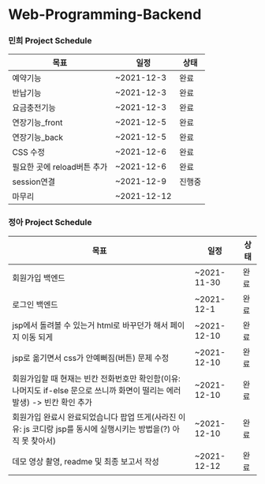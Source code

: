 # Web-Programming-Backend

### 민희 Project Schedule
| 목표                           | 일정                 | 상태 |
|--------------------------------|----------------------|--------|
| 예약기능   | ~2021-12-3 | 완료     |
| 반납기능   | ~2021-12-3 | 완료     |
| 요금충전기능   | ~2021-12-3 | 완료     |
| 연장기능_front   | ~2021-12-5 | 완료     |
| 연장기능_back   | ~2021-12-5 | 완료     |
| CSS 수정   | ~2021-12-6 | 완료     |
| 필요한 곳에 reload버튼 추가   | ~2021-12-6 | 완료     |
| session연결 | ~2021-12-9 |  진행중   |
| 마무리 | ~2021-12-12 |      |


### 정아 Project Schedule
| 목표                           | 일정                 | 상태 |
|--------------------------------|----------------------|--------|
| 회원가입 백엔드    |~2021-11-30        | 완료       |
| 로그인 백엔드    |~2021-12-1        | 완료       |
| jsp에서 돌려볼 수 있는거 html로 바꾸던가 해서 페이지 이동 되게    | ~2021-12-10       |    완료     |
| jsp로 옮기면서 css가 안예뻐짐(버튼) 문제 수정   |~2021-12-10      |     완료     |
| 회원가입할 때 현재는 빈칸 전화번호만 확인함(이유: 나머지도 if-else 문으로 쓰니까 화면이 떨리는 에러 발생) -> 빈칸 확인 추가 | ~2021-12-10       | 완료      |
| 회원가입 완료시 완료되었습니다 팝업 뜨게(사라진 이유: js 코디랑 jsp를 동시에 실행시키는 방법을(?) 아직 못 찾아서) | ~2021-12-10       |완료  |
| 데모 영상 촬영, readme 및 최종 보고서 작성 | ~2021-12-12 |   완료     ||


